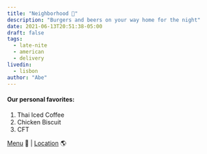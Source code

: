 ```yaml
---
title: "Neighborhood 🍔"
description: "Burgers and beers on your way home for the night"
date: 2021-06-13T20:51:38-05:00
draft: false
tags:
  - late-nite
  - american
  - delivery
livedin:
  - lisbon
author: "Abe"
---
```


#### Our personal favorites:

1. Thai Iced Coffee
2. Chicken Biscuit
3. CFT

[Menu](https://www.betterhalfbar.com/menu) 📖  |  [Location](https://g.page/betterhalfbar?share) 🌎
